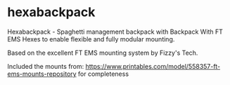 # hexabackpack
Hexabackpack - Spaghetti management backpack with Backpack With FT EMS Hexes to enable flexible and fully modular mounting.


Based on the excellent FT EMS mounting system by Fizzy's Tech.

Included the mounts from: https://www.printables.com/model/558357-ft-ems-mounts-repository for completeness